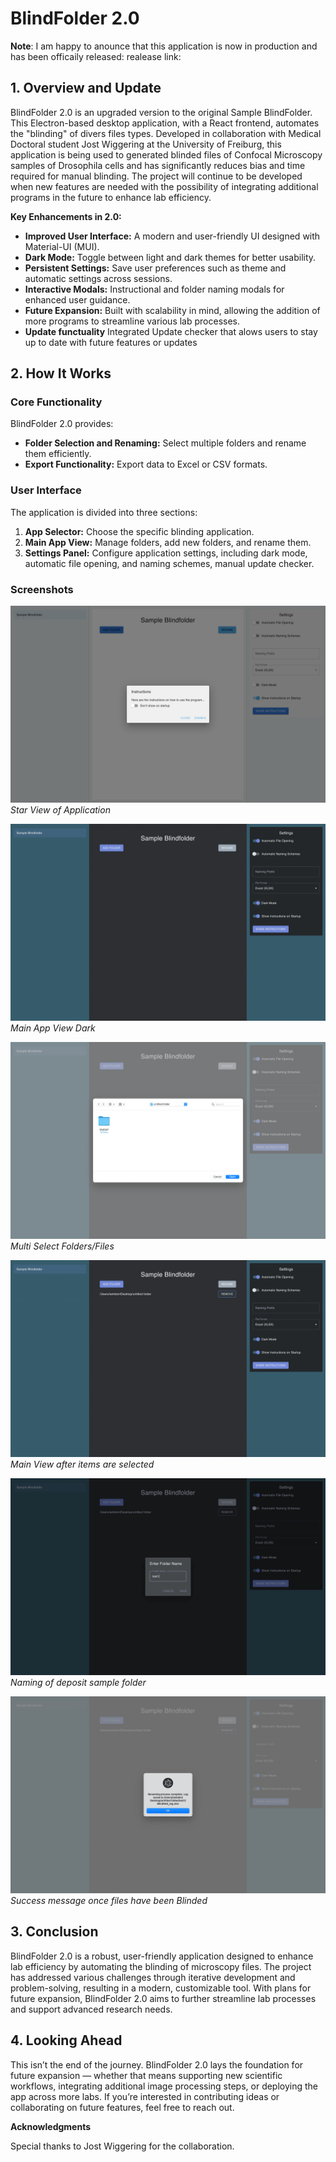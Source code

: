 # BlindFolder 2.0

**Note**: I am happy to anounce that this application is now in production and has been officaily released: realease link: 

## 1. Overview and Update

BlindFolder 2.0 is an upgraded version to the original Sample BlindFolder. This Electron-based desktop application, with a React frontend, automates the "blinding" of divers files types. Developed in collaboration with Medical Doctoral student Jost Wiggering at the University of Freiburg, this application is being used to generated blinded files of Confocal Microscopy samples of Drosophila cells and has significantly reduces bias and time required for manual blinding. The project will continue to be developed when new features are needed with the possibility of integrating additional programs in the future to enhance lab efficiency.

**Key Enhancements in 2.0:**
- **Improved User Interface:** A modern and user-friendly UI designed with Material-UI (MUI).
- **Dark Mode:** Toggle between light and dark themes for better usability.
- **Persistent Settings:** Save user preferences such as theme and automatic settings across sessions.
- **Interactive Modals:** Instructional and folder naming modals for enhanced user guidance.
- **Future Expansion:** Built with scalability in mind, allowing the addition of more programs to streamline various lab processes.
- **Update functuality** Integrated Update checker that alows users to stay up to date with future features or updates

## 2. How It Works

### Core Functionality

BlindFolder 2.0 provides:
- **Folder Selection and Renaming:** Select multiple folders and rename them efficiently.
- **Export Functionality:** Export data to Excel or CSV formats.

### User Interface

The application is divided into three sections:
1. **App Selector:** Choose the specific blinding application.
2. **Main App View:** Manage folders, add new folders, and rename them.
3. **Settings Panel:** Configure application settings, including dark mode, automatic file opening, and naming schemes, manual update checker.

### Screenshots

![Start View](images_readme/Start_View.png)
*Star View of Application*

![Dark View](images_readme/Main_View_DarkMode.png)
*Main App View Dark*

![Folder Selector](images_readme/Folder_Item_Selector.png)
*Multi Select Folders/Files*

![Items Selected](images_readme/Items_Selected.png)
*Main View after items are selected*

![Deposit Folder Naming](images_readme/Deposit_Folder_Naming.png)
*Naming of deposit sample folder*

![Successful Blinding](images_readme/Sucessful_Blinding.png)
*Success message once files have been Blinded*

## 3. Conclusion

BlindFolder 2.0 is a robust, user-friendly application designed to enhance lab efficiency by automating the blinding of microscopy files. The project has addressed various challenges through iterative development and problem-solving, resulting in a modern, customizable tool. With plans for future expansion, BlindFolder 2.0 aims to further streamline lab processes and support advanced research needs.

## 4. Looking Ahead

This isn’t the end of the journey. BlindFolder 2.0 lays the foundation for future expansion — whether that means supporting new scientific workflows, integrating additional image processing steps, or deploying the app across more labs.
If you’re interested in contributing ideas or collaborating on future features, feel free to reach out.

**Acknowledgments**

Special thanks to Jost Wiggering for the collaboration.
